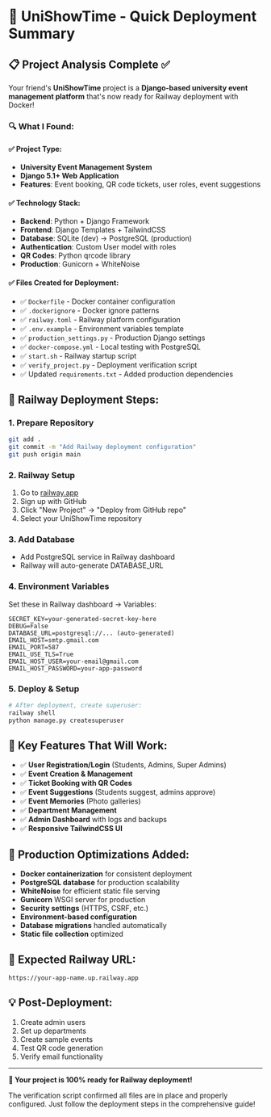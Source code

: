 # 🎯 UniShowTime - Quick Deployment Summary

## 📋 Project Analysis Complete ✅

Your friend's **UniShowTime** project is a **Django-based university event management platform** that's now ready for Railway deployment with Docker!

### 🔍 What I Found:

#### ✅ **Project Type**: 
- **University Event Management System**
- **Django 5.1+ Web Application**
- **Features**: Event booking, QR code tickets, user roles, event suggestions

#### ✅ **Technology Stack**:
- **Backend**: Python + Django Framework
- **Frontend**: Django Templates + TailwindCSS  
- **Database**: SQLite (dev) → PostgreSQL (production)
- **Authentication**: Custom User model with roles
- **QR Codes**: Python qrcode library
- **Production**: Gunicorn + WhiteNoise

#### ✅ **Files Created for Deployment**:
- ✅ `Dockerfile` - Docker container configuration
- ✅ `.dockerignore` - Docker ignore patterns
- ✅ `railway.toml` - Railway platform configuration
- ✅ `.env.example` - Environment variables template
- ✅ `production_settings.py` - Production Django settings
- ✅ `docker-compose.yml` - Local testing with PostgreSQL
- ✅ `start.sh` - Railway startup script
- ✅ `verify_project.py` - Deployment verification script
- ✅ Updated `requirements.txt` - Added production dependencies

## 🚀 Railway Deployment Steps:

### 1. **Prepare Repository**
```bash
git add .
git commit -m "Add Railway deployment configuration"
git push origin main
```

### 2. **Railway Setup**
1. Go to [railway.app](https://railway.app)
2. Sign up with GitHub
3. Click "New Project" → "Deploy from GitHub repo"
4. Select your UniShowTime repository

### 3. **Add Database**
- Add PostgreSQL service in Railway dashboard
- Railway will auto-generate DATABASE_URL

### 4. **Environment Variables**
Set these in Railway dashboard → Variables:
```
SECRET_KEY=your-generated-secret-key-here
DEBUG=False
DATABASE_URL=postgresql://... (auto-generated)
EMAIL_HOST=smtp.gmail.com
EMAIL_PORT=587
EMAIL_USE_TLS=True
EMAIL_HOST_USER=your-email@gmail.com
EMAIL_HOST_PASSWORD=your-app-password
```

### 5. **Deploy & Setup**
```bash
# After deployment, create superuser:
railway shell
python manage.py createsuperuser
```

## 🎯 Key Features That Will Work:

- ✅ **User Registration/Login** (Students, Admins, Super Admins)
- ✅ **Event Creation & Management**
- ✅ **Ticket Booking with QR Codes**
- ✅ **Event Suggestions** (Students suggest, admins approve)
- ✅ **Event Memories** (Photo galleries)
- ✅ **Department Management**
- ✅ **Admin Dashboard** with logs and backups
- ✅ **Responsive TailwindCSS UI**

## 🔧 Production Optimizations Added:

- **Docker containerization** for consistent deployment
- **PostgreSQL database** for production scalability
- **WhiteNoise** for efficient static file serving
- **Gunicorn** WSGI server for production
- **Security settings** (HTTPS, CSRF, etc.)
- **Environment-based configuration**
- **Database migrations** handled automatically
- **Static file collection** optimized

## 📱 Expected Railway URL:
`https://your-app-name.up.railway.app`

## 💡 Post-Deployment:
1. Create admin users
2. Set up departments
3. Create sample events
4. Test QR code generation
5. Verify email functionality

---

**🎉 Your project is 100% ready for Railway deployment!** 

The verification script confirmed all files are in place and properly configured. Just follow the deployment steps in the comprehensive guide!
